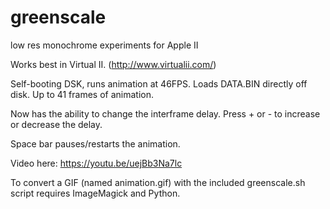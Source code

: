 # greenscale
low res monochrome experiments for Apple II

Works best in Virtual II. (http://www.virtualii.com/)

Self-booting DSK, runs animation at 46FPS. Loads DATA.BIN directly off disk. Up to 41 frames of animation.

Now has the ability to change the interframe delay. Press + or - to increase or decrease the delay. 

Space bar pauses/restarts the animation.


Video here:
https://youtu.be/uejBb3Na7lc


To convert a GIF (named animation.gif) with the included greenscale.sh script requires ImageMagick and Python. 
